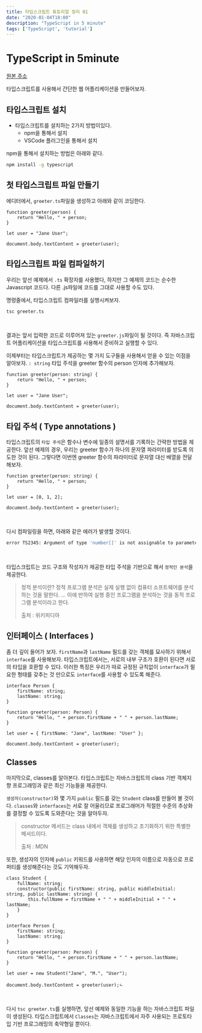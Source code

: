 ```yaml
---
title: 타입스크립트 튜토리얼 정리 01
date: "2020-01-04T18:00"
description: "TypeScript in 5 minute"
tags: ['TypeScript', 'tutorial']
---
```


# TypeScript in 5minute
[원본 주소](https://www.typescriptlang.org/docs/handbook/typescript-in-5-minutes.html)

타입스크립트를 사용해서 간단한 웹 어플리케이션을 만들어보자.

## 타입스크립트 설치

- 타입스크립트를 설치하는 2가지 방법이있다.
  - npm을 통해서 설치
  - VSCode 플러그인을 통해서 설치

npm을 통해서 설치하는 방법은 아래와 같다.

```bash
npm install -g typescript
```

## 첫 타입스크립트 파일 만들기

에디터에서, `greeter.ts`파일을 생성하고 아래와 같이 코딩한다.

```typescript{numberLines: true}
function greeter(person) {
    return "Hello, " + person;
}

let user = "Jane User";

document.body.textContent = greeter(user);
```

## 타입스크립트 파일 컴파일하기

우리는 앞선 예제에서 `.ts` 확장자를 사용했다, 하지만 그 예제의 코드는 순수한 Javascript 코드다. 다른 .js파일에 코드를 그대로 사용할 수도 있다.

명령줄에서, 타입스크립트 컴파일러를 실행시켜보자.

```bash
tsc greeter.ts
```
<br/>

결과는 앞서 입력한 코드로 이루어져 있는 `greeter.js`파일이 될 것이다. 즉 자바스크립트 어플리케이션을 타입스크립트를 사용해서 준비하고 실행할 수 있다.

이제부터는 타입스크립트가 제공하는 몇 가지 도구들을 사용해서 얻을 수 있는 이점을 알아보자. `: string` 타입 주석을 greeter 함수의 person 인자에 추가해보자.

```typescript{numberLines: true}
function greeter(person: string) {
    return "Hello, " + person;
}

let user = "Jane User";

document.body.textContent = greeter(user);
```

## 타입 주석 ( Type annotations )

타입스크립트의 `타입 주석`은 함수나 변수에 일종의 설명서를 기록하는 간략한 방법을 제공한다. 앞선 예제의 경우, 우리는 greeter 함수가 하나의 문자열 파라미터를 받도록 의도한 것이 된다. 그렇다면 이번엔 greeter 함수의 파라미터로 문자열 대신 배열을 전달해보자.

```typescript{numberLines: true}
function greeter(person: string) {
    return "Hello, " + person;
}

let user = [0, 1, 2];

document.body.textContent = greeter(user);
```

<br/>

다시 컴파일링을 하면, 아래와 같은 에러가 발생할 것이다.

```bash
error TS2345: Argument of type 'number[]' is not assignable to parameter of type 'string'.
```

<br/>

타입스크립트는 코드 구조와 작성자가 제공한 타입 주석을 기반으로 해서 `정적인 분석`을 제공한다.

> 정적 분석이란? 정적 프로그램 분석은 실제 실행 없이 컴퓨터 소프트웨어를 분석하는 것을 말한다. ... 이에 반하여 실행 중인 프로그램을 분석하는 것을 동적 프로그램 분석이라고 한다.
>
> 출처 : 위키피디아

## 인터페이스 ( Interfaces )

좀 더 깊이 들어가 보자. `firstName`과 `lastName` 필드를 갖는 객체를 묘사하기 위해서 `interface`를 사용해보자. 타입스크립트에서는, 서로의 내부 구조가 호환이 된다면 서로의 타입을 호환할 수 있다. 이러한 특징은 우리가 따로 규정된 규칙없이 `interface`가 필요한 형태를 갖추는 것 만으로도 `interface`를 사용할 수 있도록 해준다.

```typescript{numberLines: true}
interface Person {
    firstName: string;
    lastName: string;
}

function greeter(person: Person) {
    return "Hello, " + person.firstName + " " + person.lastName;
}

let user = { firstName: "Jane", lastName: "User" };

document.body.textContent = greeter(user);
```

## Classes

마지막으로, classes를 알아본다. 타입스크립트는 자바스크립트의 class 기반 객체지향 프로그래밍과 같은 최신 기능들을 제공한다.

`생성자(constructor)`와 몇 가지 `public` 필드를 갖는 `Student` class를 만들어 볼 것이다. `classes`와 `interfaces`는 서로 잘 어울리므로 프로그래머가 적절한 수준의 추상화를 결정할 수 있도록 도와준다는 것을 알아두자.

> constructor 메서드는 class 내에서 객체를 생성하고 초기화하기 위한 특별한 메서드이다.
>
> 출처 : MDN

또한, 생성자의 인자에 `public` 키워드를 사용하면 해당 인자의 이름으로 자동으로 프로퍼티를 생성해준다는 것도 기억해두자.

```typescript{numberLines: true}
class Student {
    fullName: string;
    constructor(public firstName: string, public middleInitial: string, public lastName: string) {
        this.fullName = firstName + " " + middleInitial + " " + lastName;
    }
}

interface Person {
    firstName: string;
    lastName: string;
}

function greeter(person: Person) {
    return "Hello, " + person.firstName + " " + person.lastName;
}

let user = new Student("Jane", "M.", "User");

document.body.textContent = greeter(user);ㄴ
```

<br/>

다시 `tsc greeter.ts`를 실행하면, 앞선 예제와 동일한 기능을 하는 자바스크립트 파일이 생성된다. 타입스크립트에서 `Classes`는 자바스크립트에서 자주 사용되는 프로토타입 기반 프로그래밍의 축약형일 뿐이다.